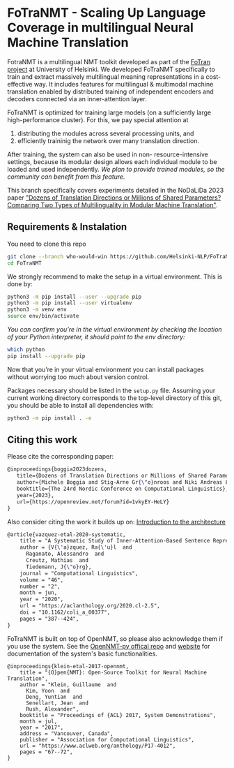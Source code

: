 # FoTraNMT - Scaling Up Language Coverage in multilingual Neural Machine Translation

FotraNMT is a multilingual NMT toolkit developed as part of the [FoTran project](http://www.helsinki.fi/fotran) at University of Helsinki.
We developed FoTraNMT specifically to train and extract massively multilingual meaning representations in a cost-effective way. It includes features for multilingual & multimodal machine translation enabled by distributed training of independent encoders and decoders connected via an inner-attention layer. 

FoTraNMT is optimized for training large models (on a sufficiently large high-performance cluster). For this, we pay special attention at 
1. distributing the modules across several processing units, and 
2. efficiently traininig the network over many translation direction.  

After training, the system can also be used in  non- resource-intensive settings, because its modular design allows each individual module to be loaded and used independently. _We plan to provide trained modules, so the community can benefit from this feature._

This branch specifically covers experiments detailed in the NoDaLiDa 2023 paper ["Dozens of Translation Directions or Millions of Shared Parameters? Comparing Two Types of Multilinguality in Modular Machine Translation"](https://openreview.net/forum?id=1vkyEY-HeLY).

## Requirements & Instalation 
You need to clone this repo
```bash
git clone --branch who-would-win https://github.com/Helsinki-NLP/FoTraNMT.git
cd FoTraNMT
```
We strongly recommend to make the setup in a virtual environment. 
This is done by:
```bash
python3 -m pip install --user --upgrade pip
python3 -m pip install --user virtualenv
python3 -m venv env
source env/bin/activate
```
_You can confirm you’re in the virtual environment by checking the location of your Python interpreter, it should point to the env directory:_
```bash
which python
pip install --upgrade pip
```
Now that you’re in your virtual environment you can install packages without worrying too much about version control.

Packages necessary should be listed in the `setup.py` file. Assuming your current working directory corresponds to the top-level directory of this git, you should be able to install all dependencies with:
```bash
python3 -m pip install . -e
```


## Citing this work

Please cite the corresponding paper:
```latex
@inproceedings{boggia2023dozens,
   title={Dozens of Translation Directions or Millions of Shared Parameters? Comparing Two Types of Multilinguality in Modular Machine Translation},
   author={Michele Boggia and Stig-Arne Gr{\"o}nroos and Niki Andreas Loppi and Timothee Mickus and Alessandro Raganato and J{\"o}rg Tiedemann and Ra{\'u}l V{\'a}zquez},
   booktitle={The 24rd Nordic Conference on Computational Linguistics},
   year={2023},
   url={https://openreview.net/forum?id=1vkyEY-HeLY}
}
```

Also consider citing the work it builds up on:
[Introduction to the architecture](https://www.aclweb.org/anthology/2020.cl-2.5)
```latex
@article{vazquez-etal-2020-systematic,
    title = "A Systematic Study of Inner-Attention-Based Sentence Representations in Multilingual Neural Machine Translation",
    author = {V{\'a}zquez, Ra{\'u}l  and
      Raganato, Alessandro  and
      Creutz, Mathias  and
      Tiedemann, J{\"o}rg},
    journal = "Computational Linguistics",
    volume = "46",
    number = "2",
    month = jun,
    year = "2020",
    url = "https://aclanthology.org/2020.cl-2.5",
    doi = "10.1162/coli_a_00377",
    pages = "387--424",
}

```    

FoTraNMT is built on top of OpenNMT, so please also acknowledge them if you use the system. See the [OpenNMT-py offical repo](https://github.com/OpenNMT/OpenNMT-py) and [website](https://opennmt.net/) for documentation of the system's basic functionalities.
```
@inproceedings{klein-etal-2017-opennmt,
    title = "{O}pen{NMT}: Open-Source Toolkit for Neural Machine Translation",
    author = "Klein, Guillaume  and
      Kim, Yoon  and
      Deng, Yuntian  and
      Senellart, Jean  and
      Rush, Alexander",
    booktitle = "Proceedings of {ACL} 2017, System Demonstrations",
    month = jul,
    year = "2017",
    address = "Vancouver, Canada",
    publisher = "Association for Computational Linguistics",
    url = "https://www.aclweb.org/anthology/P17-4012",
    pages = "67--72",
}
```

